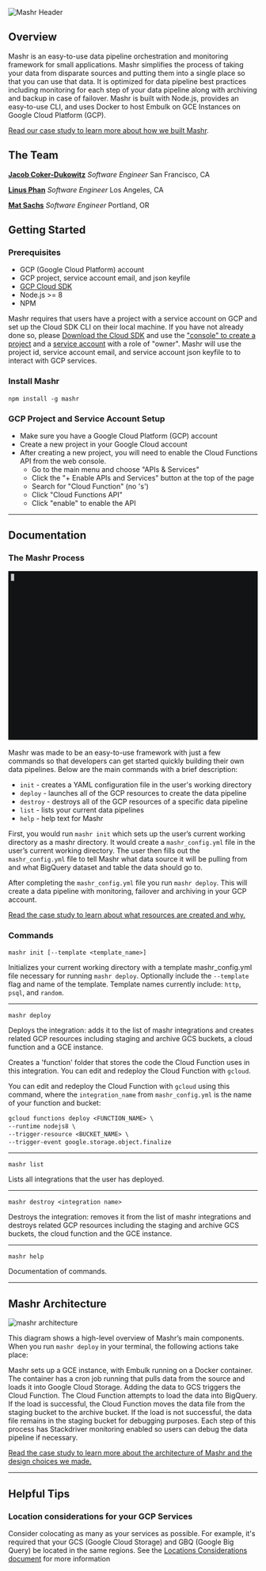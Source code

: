 ![Mashr Header](https://i.imgur.com/nEuJ93S.png?1)

## Overview
Mashr is an easy-to-use data pipeline orchestration and monitoring framework for small applications. Mashr simplifies the process of taking your data from disparate sources and putting them into a single place so that you can use that data. It is optimized for data pipeline best practices including monitoring for each step of your data pipeline along with archiving and backup in case of failover. Mashr is built with Node.js, provides an easy-to-use CLI, and uses Docker to host Embulk on GCE Instances on Google Cloud Platform (GCP).

[Read our case study to learn more about how we built Mashr](https://mashr-framework.github.io/).

## The Team

**[Jacob Coker-Dukowitz](https://www.linkedin.com/in/jacob-coker-dukowitz/)** *Software Engineer* San
Francisco, CA

**[Linus Phan](https://linusphan.github.io/)** *Software Engineer* Los Angeles, CA

**[Mat Sachs](https://matsachs.com)** *Software Engineer* Portland, OR

## Getting Started

### Prerequisites

* GCP (Google Cloud Platform) account
* GCP project, service account email, and json keyfile
* [GCP Cloud SDK](https://cloud.google.com/appengine/docs/standard/go/download)
* Node.js >= 8
* NPM

Mashr requires that users have a project with a service account on GCP and
set up the Cloud SDK CLI on their local machine. If you have not already done
so, please [Download the Cloud
SDK](https://cloud.google.com/appengine/docs/standard/go/download) and use the
["console" to create a
project](https://cloud.google.com/resource-manager/docs/creating-managing-projects)
and a [service
account](https://cloud.google.com/iam/docs/creating-managing-service-accounts)
with a role of "owner". Mashr will use the project id, service account email,
and service account json keyfile to to interact with GCP services.

### Install Mashr

```
npm install -g mashr
```
### GCP Project and Service Account Setup

* Make sure you have a Google Cloud Platform (GCP) account
* Create a new project in your Google Cloud account
* After creating a new project, you will need to enable the Cloud Functions
  API from the web console.
  - Go to the main menu and choose "APIs & Services"
  - Click the "+ Enable APIs and Services" button at the top of the page
  - Search for "Cloud Function" (no 's')
  - Click "Cloud Functions API"
  - Click "enable" to enable the API
-------------------------------------------------------------------------------
## Documentation

### The Mashr Process

![mashr deploy](https://github.com/mashr-framework/mashr-framework.github.io/blob/master/assets/images/mashr_deploy.gif)

Mashr was made to be an easy-to-use framework with just a few commands so that developers can get started quickly building their own data pipelines. Below are the main commands with a brief description:

 - `init` - creates a YAML configuration file in the user's working
   directory 
 - `deploy` - launches all of the GCP resources to create the
   data pipeline 
 - `destroy` - destroys all of the GCP resources of a specific data pipeline
 - `list` - lists your current data pipelines 
 - `help` - help text for Mashr 

First, you would run `mashr init` which sets up the user’s current working directory as a mashr directory. It would create a `mashr_config.yml` file in the user’s current working directory. The user then fills out the `mashr_config.yml` file to tell Mashr what data source it will be pulling from and what BigQuery dataset and table the data should go to. 

After completing the `mashr_config.yml` file you run `mashr deploy`. This will create a data pipeline with monitoring, failover and archiving in your GCP account.

[Read the case study to learn about what resources are created and why.](https://mashr-framework.github.io/)


### Commands

```
mashr init [--template <template_name>]
```
Initializes your current working directory with a template mashr_config.yml
file necessary for running `mashr deploy`.  Optionally include the `--template`
flag and name of the template. Template names currently include: `http`, `psql`,
and `random`.

-------------------------------------------------------------------------------
```
mashr deploy
```
Deploys the integration: adds it to the list of mashr integrations and creates
related GCP resources including staging and archive GCS buckets, a cloud
function and a GCE instance.

Creates a 'function' folder that stores the code the Cloud Function uses in
this integration. You can edit and redeploy the Cloud Function with `gcloud`.

You can edit and redeploy the Cloud Function with `gcloud` using this command,
where the `integration_name` from `mashr_config.yml` is the name of your function
and bucket:

```
gcloud functions deploy <FUNCTION_NAME> \ 
--runtime nodejs8 \
--trigger-resource <BUCKET_NAME> \
--trigger-event google.storage.object.finalize
```

-------------------------------------------------------------------------------
```
mashr list
```
Lists all integrations that the user has deployed.

-------------------------------------------------------------------------------
```
mashr destroy <integration name>
```
Destroys the integration: removes it from the list of mashr integrations and
destroys related GCP resources including the staging and archive GCS buckets,
the cloud function and the GCE instance.

-------------------------------------------------------------------------------
```
mashr help
```
Documentation of commands.

-------------------------------------------------------------------------------

## Mashr Architecture

![mashr architecture](https://mashr-framework.github.io/assets/images/main.png)

This diagram shows a high-level overview of Mashr’s main components. When you run `mashr deploy` in your terminal, the following actions take place:

Mashr sets up a GCE instance, with Embulk running on a Docker container. The container has a cron job running that pulls data from the source and loads it into Google Cloud Storage. Adding the data to GCS triggers the Cloud Function. The Cloud Function attempts to load the data into BigQuery. If the load is successful, the Cloud Function moves the data file from the staging bucket to the archive bucket. If the load is not successful, the data file remains in the staging bucket for debugging purposes. Each step of this process has Stackdriver monitoring enabled so users can debug the data pipeline if necessary.

[Read the case study to learn more about the architecture of Mashr and the design choices we made.](https://mashr-framework.github.io/)

-------------------------------------------------------------------------------
## Helpful Tips

### Location considerations for your GCP Services

Consider colocating as many as your services as possible. For example, it's
required that your GCS (Google Cloud Storage) and GBQ (Google Big Query) be
located in the same regions. See the [Locations Considerations
document](./docs/gcp_locations_considerations.md) for more information
